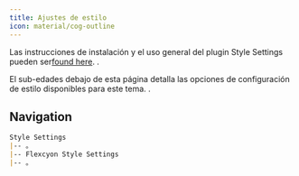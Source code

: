 ```yaml
---
title: Ajustes de estilo
icon: material/cog-outline
---
```


Las instrucciones de instalación y el uso general del plugin Style Settings pueden
ser[found here](https://github.com/mgmeyers/obsidian-style-settings).
.

El sub-edades debajo de esta página detalla las opciones de configuración de estilo disponibles para
este tema.
.

## Navigation

```md
Style Settings
|-- 。
|-- Flexcyon Style Settings
|-- 。
```
